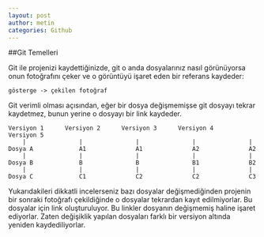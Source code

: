 ```yaml
---
layout: post
author: metin
categories: Github
---
```


##Git Temelleri

Git ile projenizi kaydettiğinizde, git o anda dosyalarınız nasıl görünüyorsa onun fotoğrafını çeker ve o görüntüyü işaret eden bir referans kaydeder:


	gösterge -> çekilen fotoğraf


Git verimli olması açısından, eğer bir dosya değişmemişse git dosyayı tekrar kaydetmez, bunun yerine o dosyayı bir link kaydeder.


	Versiyon 1		Versiyon 2		Versiyon 3 		Versiyon 4 		Versiyon 5
		|				|				| 				| 				|
	Dosya A 			A1				A1  			A2 				A2
		|				|				|				| 				|
	Dosya B 			B 				B 				B1 				B2
		|				| 				| 				|				|
	Dosya C 			C1 				C2				C2 				C3


Yukarıdakileri dikkatli incelerseniz bazı dosyalar değişmediğinden projenin bir sonraki fotoğrafı çekildiğinde o dosyalar tekrardan kayıt edilmiyorlar. Bu dosyalar için link oluşturuluyor. Bu linkler dosyanın değişmemiş haline işaret ediyorlar. Zaten değişiklik yapılan dosyaları farklı bir versiyon altında yeniden kaydediliyorlar.